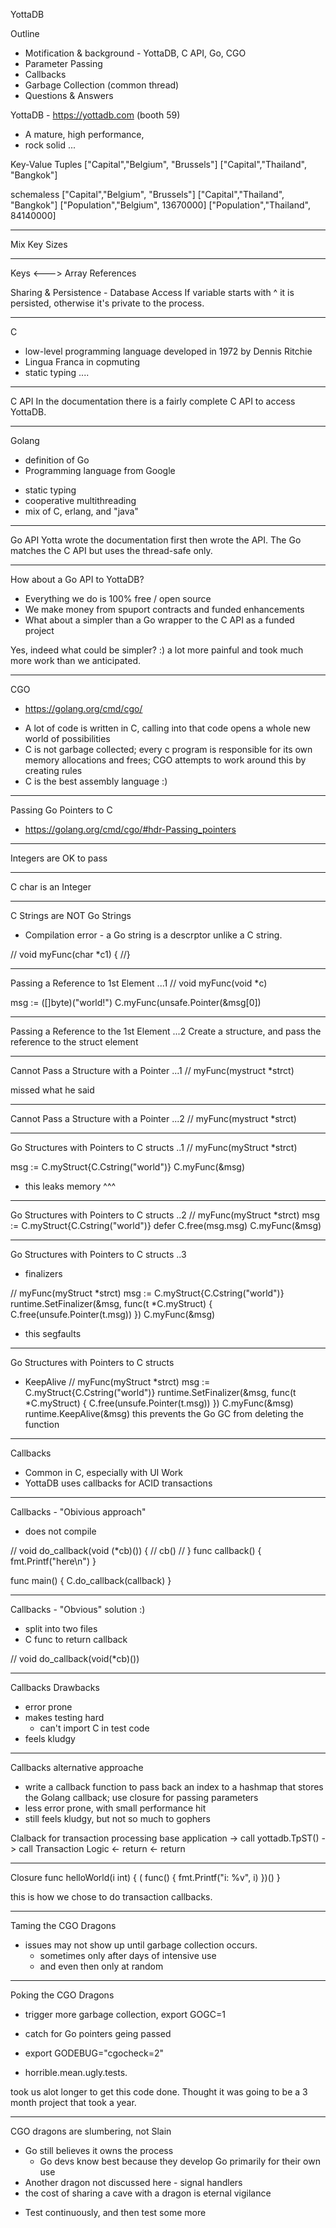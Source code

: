 YottaDB

Outline

* Motification & background - YottaDB, C API, Go, CGO
* Parameter Passing
* Callbacks
* Garbage Collection (common thread)
* Questions & Answers

YottaDB - https://yottadb.com (booth 59)
* A mature, high performance,
* rock solid ...

Key-Value Tuples
["Capital","Belgium", "Brussels"]
["Capital","Thailand", "Bangkok"]

schemaless
["Capital","Belgium", "Brussels"]
["Capital","Thailand", "Bangkok"]
["Population","Belgium", 13670000]
["Population","Thailand", 84140000]

---
Mix Key Sizes

---
Keys <---> Array References

Sharing & Persistence - Database Access
If variable starts with ^ it is persisted, otherwise it's private to the
process.

---
C
* low-level programming language developed in 1972 by Dennis Ritchie
* Lingua Franca in copmuting
* static typing ....

---
C API
In the documentation there is a fairly complete C API to access YottaDB.

---
Golang
* definition of Go
* Programming language from Google
 - static typing
 - cooperative multithreading
 - mix of C, erlang, and "java"

---
Go API
Yotta wrote the documentation first then wrote the API. The Go matches the C
API but uses the thread-safe only.

---
How about a Go API to YottaDB?
* Everything we do is 100% free / open source
* We make money from spuport contracts and funded enhancements
* What about a simpler than a Go wrapper to the C API as a funded project

Yes, indeed what could be simpler? :)
a lot more painful and took much more work than we anticipated.

---
CGO
* https://golang.org/cmd/cgo/
 - A lot of code is written in C, calling into that code opens a whole new world
   of possibilities
 - C is not garbage collected; every c program is responsible for its own memory
   allocations and frees; CGO attempts to work around this by creating rules
 - C is the best assembly language :)

---
Passing Go Pointers to C
- https://golang.org/cmd/cgo/#hdr-Passing_pointers

---
Integers are OK to pass

---
C char is an Integer

---
C Strings are NOT Go Strings
* Compilation error - a Go string is a descrptor unlike a C string.

// void myFunc(char *c1) {
//}

---
Passing a Reference to 1st Element ...1
// void myFunc(void *c)

msg := ([]byte)("world!")
C.myFunc(unsafe.Pointer(&msg[0])

---
Passing a Reference to the 1st Element ...2
Create a structure, and pass the reference to the struct element

---
Cannot Pass a Structure with a Pointer ...1
// myFunc(mystruct *strct)

missed what he said

---
Cannot Pass a Structure with a Pointer ...2
// myFunc(mystruct *strct)

---
Go Structures with Pointers to C structs ..1
// myFunc(myStruct *strct)

msg := C.myStruct{C.Cstring("world")}
C.myFunc(&msg)

* this leaks memory ^^^

---
Go Structures with Pointers to C structs ..2
// myFunc(myStruct *strct)
msg := C.myStruct{C.Cstring("world")}
defer C.free(msg.msg)
C.myFunc(&msg)

---
Go Structures with Pointers to C structs ..3
* finalizers

// myFunc(myStruct *strct)
msg := C.myStruct{C.Cstring("world")}
runtime.SetFinalizer(&msg, func(t *C.myStruct) {
   C.free(unsufe.Pointer(t.msg))
   })
C.myFunc(&msg)

* this segfaults

---
Go Structures with Pointers to C structs 
* KeepAlive
// myFunc(myStruct *strct)
msg := C.myStruct{C.Cstring("world")}
runtime.SetFinalizer(&msg, func(t *C.myStruct) {
   C.free(unsufe.Pointer(t.msg))
   })
C.myFunc(&msg)
runtime.KeepAlive(&msg) this prevents the Go GC from deleting the function

---
Callbacks
* Common in C, especially with UI Work
* YottaDB uses callbacks for ACID transactions

---
Callbacks - "Obivious approach"
* does not compile

// void do_callback(void (*cb)()) {
//   cb()
//   }
func callback() {
  fmt.Printf("here\n")
  }

  func main() {
    C.do_callback(callback)
  }

---
Callbacks - "Obvious" solution :)
* split into two files
* C func to return callback

// void do_callback(void(*cb)())

---
Callbacks Drawbacks
* error prone
* makes testing hard
    - can't import C in test code
* feels kludgy

---
Callbacks alternative approache
* write a callback function to pass back an index to a hashmap that stores the
  Golang callback; use closure for passing parameters
* less error prone, with small performance hit
* still feels kludgy, but not so much to gophers

Clalback for transaction processing
base application -> call yottadb.TpST() -> call Transaction Logic
                 <- return              <- return

---
Closure
func helloWorld(i int) {
  ( func() {
      fmt.Printf("i: %v", i)
      })()
}

this is how we chose to do transaction callbacks.

---
Taming the CGO Dragons
* issues may not show up until garbage collection occurs.
  - sometimes only after days of intensive use
  - and even then only at random

---
Poking the CGO Dragons
* trigger more garbage collection, export GOGC=1

* catch for Go pointers geing passed
 - export GODEBUG="cgocheck=2"

* horrible.mean.ugly.tests.

took us alot longer to get this code done. Thought it was going to be a 3 month
project that took a year.

---
CGO dragons are slumbering, not Slain
* Go still believes it owns the process
  - Go devs know best because they develop Go primarily for their own use
* Another dragon not discussed here - signal handlers
* the cost of sharing a cave with a dragon is eternal vigilance
 - Test continuously, and then test some more
